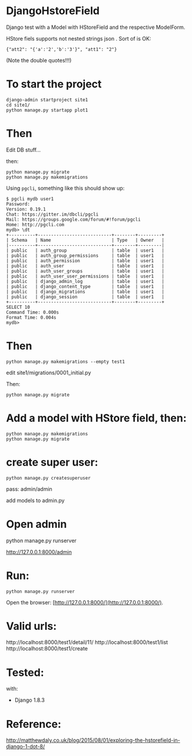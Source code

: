 # DjangoHstoreField
Django test with a Model with HStoreField and the respective ModelForm.

HStore fiels supports not nested strings json . Sort of is OK:
```
{"att2": "{'a':'2','b':'3'}", "att1": "2"}
```
(Note the double quotes!!!)

# To start the project

```
django-admin startproject site1
cd site1/
python manage.py startapp plot1
```
# Then

Edit DB stuff...

then:
```
python manage.py migrate
python manage.py makemigrations
```

Using ```pgcli```, something like this should show up:

```
$ pgcli mydb user1
Password:
Version: 0.19.1
Chat: https://gitter.im/dbcli/pgcli
Mail: https://groups.google.com/forum/#!forum/pgcli
Home: http://pgcli.com
mydb> \dt
+----------+----------------------------+--------+---------+
| Schema   | Name                       | Type   | Owner   |
|----------+----------------------------+--------+---------|
| public   | auth_group                 | table  | user1   |
| public   | auth_group_permissions     | table  | user1   |
| public   | auth_permission            | table  | user1   |
| public   | auth_user                  | table  | user1   |
| public   | auth_user_groups           | table  | user1   |
| public   | auth_user_user_permissions | table  | user1   |
| public   | django_admin_log           | table  | user1   |
| public   | django_content_type        | table  | user1   |
| public   | django_migrations          | table  | user1   |
| public   | django_session             | table  | user1   |
+----------+----------------------------+--------+---------+
SELECT 10
Command Time: 0.000s
Format Time: 0.004s
mydb>
```

# Then

```
python manage.py makemigrations --empty test1
```

edit
site1/migrations/0001_initial.py

Then:
```
python manage.py migrate
```

# Add a model with HStore field, then:

```
python manage.py makemigrations
python manage.py migrate
```


# create super user:
```
python manage.py createsuperuser
```
pass: admin/admin

add models to admin.py

# Open admin

python manage.py runserver

http://127.0.0.1:8000/admin

# Run:
```
python manage.py runserver
```
Open the browser: [http://127.0.0.1:8000/](http://127.0.0.1:8000/).


# Valid urls:
http://localhost:8000/test1/detail/11/
http://localhost:8000/test1/list
http://localhost:8000/test1/create


# Tested:
with:
- Django 1.8.3


# Reference:
http://matthewdaly.co.uk/blog/2015/08/01/exploring-the-hstorefield-in-django-1-dot-8/
